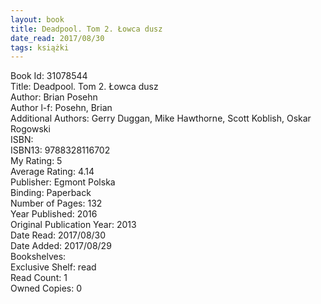 ```yaml
---
layout: book
title: Deadpool. Tom 2. Łowca dusz
date_read: 2017/08/30
tags: książki
---
```


Book Id: 31078544<br />
Title: Deadpool. Tom 2. Łowca dusz<br />
Author: Brian Posehn<br />
Author l-f: Posehn, Brian<br />
Additional Authors: Gerry Duggan, Mike Hawthorne, Scott Koblish, Oskar Rogowski<br />
ISBN: <br />
ISBN13: 9788328116702<br />
My Rating: 5<br />
Average Rating: 4.14<br />
Publisher: Egmont Polska<br />
Binding: Paperback<br />
Number of Pages: 132<br />
Year Published: 2016<br />
Original Publication Year: 2013<br />
Date Read: 2017/08/30<br />
Date Added: 2017/08/29<br />
Bookshelves: <br />
Exclusive Shelf: read<br />
Read Count: 1<br />
Owned Copies: 0<br />


